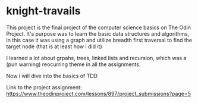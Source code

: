 # knight-travails
This project is the final project of the computer science basics on The Odin Project. 
It's purpose was to learn the basic data structures and algorithms, in this case it was using a graph
and utilize breadth first traversal to find the target node (that is at least how i did it)

I learned a lot about grpahs, trees, linked lists and recursion, which was a (pun warning) reocurring 
theme in all the assignments. 

Now i will dive into the basics of TDD

Link to the project assignment: https://www.theodinproject.com/lessons/897/project_submissions?page=5
